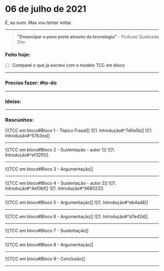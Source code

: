 # 06 de julho de 2021
É, eu sumi. Mas vou tentar voltar.

----

> **"Emancipar o povo preto através da tecnologia"**
\- Podcast Quebrada Dev

### Feito hoje:
- [ ] Comparei o que já escrevi com o modelo TCC em bloco

---

### Preciso fazer: #to-do


---

### Ideias:


---

### Rascunhos:
![[TCC em bloco#Bloco 1 - Tópico Frasal]]
![[1. Introdução#^7d0e5b]]
![[1. Introdução#^57b2ea]]

----
![[TCC em bloco#Bloco 2 - Sustentação - autor 1]]
![[1. Introdução#^ef32f0]]

---
![[TCC em bloco#Bloco 3 - Argumentação]]

---
![[TCC em bloco#Bloco 4 - Sustentação - autor 2]]
![[1. Introdução#^4ef0bf]]
![[1. Introdução#^668022]]

---
![[TCC em bloco#Bloco 5 - Argumentação]]
![[1. Introdução#^eb4ad8]]

---
![[TCC em bloco#Bloco 6 - Argumentação]]
![[1. Introdução#^d7e42d]]

---
![[TCC em bloco#Bloco 7 - Sustentação]]

---
![[TCC em bloco#Bloco 8 - Argumentação]]

---
![[TCC em bloco#Bloco 9 - Conclusão]]


---

